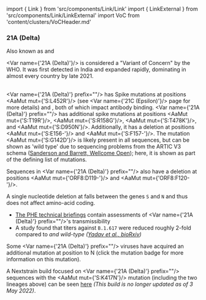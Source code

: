 import { Link } from 'src/components/Link/Link'
import { LinkExternal } from 'src/components/Link/LinkExternal'
import VoC from 'content/clusters/VoCHeader.md'

<VoC/>

### 21A (Delta)
Also known as <Lin name="B.1.617.2" /> and <Who name="Delta" />

<Var name={'21A (Delta)'}/> is considered a "Variant of Concern" by the WHO. It was first detected in India and expanded rapidly, dominating in almost every country by late 2021. 
<br /><br />

<Var name={'21A (Delta)'} prefix=""/> has Spike mutations at positions <AaMut mut={'S:L452R'}/> (see <Var name={'21C (Epsilon)'}/> page for more details) and <Mut name="S:P681"/>, both of which impact antibody binding. 
<Var name={'21A (Delta)'} prefix=""/> has additional spike mutations at positions <AaMut mut={'S:T19R'}/>, <AaMut mut={'S:R158G'}/>, <AaMut mut={'S:T478K'}/>, and <AaMut mut={'S:D950N'}/>. Additionally, it has a deletion at positions <AaMut mut={'S:E156-'}/> and <AaMut mut={'S:F157-'}/>. The mutation <AaMut mut={'S:G142D'}/> is likely present in all <Who name="Delta" /> sequences, but can be shown as 'wild type' due to sequencing problems from the ARTIC V3 schema ([Sanderson and Barrett, Wellcome Open](https://wellcomeopenresearch.org/articles/6-305/v1)); here, it is shown as part of the defining list of mutations. 

Sequences in <Var name={'21A (Delta)'} prefix=""/> also have a deletion at positions <AaMut mut={'ORF8:D119-'}/> and <AaMut mut={'ORF8:F120-'}/>.

A single nucleotide deletion at <NucMut mut="A28271-" /> falls between the genes `S` and `N` and thus does not affect amino-acid coding.

- [The PHE technical briefings](https://www.gov.uk/government/publications/investigation-of-novel-sars-cov-2-variant-variant-of-concern-20201201) contain assessments of <Var name={'21A (Delta)'} prefix=""/>'s transmissibility 
- A study found that titers against `B.1.617` were reduced roughly 2-fold compared to <Var name="20I (Alpha, V1)" prefix=""/> and wild-type ([Yadav et al., bioRxiv](https://www.biorxiv.org/content/10.1101/2021.04.23.441101v1))

Some <Var name={'21A (Delta)'} prefix=""/> viruses have acquired an additional mutation at position <Mut name="S:K417"/> to N (click the mutation badge for more information on this mutation).

A Nextstrain build focused on <Var name={'21A (Delta)'} prefix=""/> sequences with the <AaMut mut={'S:K417N'}/> mutation (including the two lineages above) can be seen [here](https://nextstrain.org/groups/neherlab/ncov/21A.Delta.S.K417?c=gt-S_417&f_clade_membership=21A%20%28Delta%29&label=clade:21A%20%28Delta%29) _(This build is no longer updated as of 3 May 2022)_.

